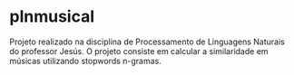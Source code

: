# plnmusical
Projeto realizado na disciplina de Processamento de Linguagens Naturais do professor Jesús. O projeto consiste em calcular a similaridade em músicas utilizando stopwords n-gramas.
